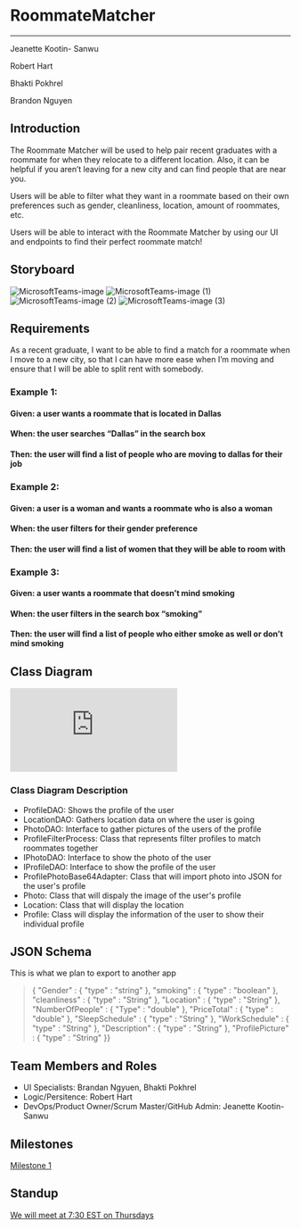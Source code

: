 # RoommateMatcher
---

Jeanette Kootin- Sanwu

Robert Hart

Bhakti Pokhrel

Brandon Nguyen

## Introduction
The Roommate Matcher will be used to help pair recent graduates with a roommate for when they relocate to a different location. Also, it can be helpful if you aren’t leaving for a new city and can find people that are near you. 

Users will be able to filter what they want in a roommate based on their own preferences such as gender, cleanliness, location, amount of roommates, etc. 

Users will be able to interact with the Roommate Matcher by using our UI and endpoints to find their perfect roommate match!

## Storyboard
![MicrosoftTeams-image](https://user-images.githubusercontent.com/47064092/133006027-2c23eaa8-6c74-40d4-9514-f029d16bce74.png)
![MicrosoftTeams-image (1)](https://user-images.githubusercontent.com/47064092/133006030-e4981f36-d0a4-46e9-aa59-4e0cf49b3075.png)
![MicrosoftTeams-image (2)](https://user-images.githubusercontent.com/47064092/133006034-c6ca1c07-5231-4dac-8aa6-b20d0c3c6989.png)
![MicrosoftTeams-image (3)](https://user-images.githubusercontent.com/47064092/133006038-a6c6030a-2fd1-433d-a590-c44d53646d82.png)

## Requirements

As a recent graduate, I want to be able to find a match for a roommate when I move to a new city, so that I can have more ease when I’m moving and ensure that I will be able to split rent with somebody.

### Example 1:
#### Given: a user wants a roommate that is located in Dallas
#### When: the user searches “Dallas” in the search box
#### Then: the user will find a list of people who are moving to dallas for their job

### Example 2:
#### Given: a user is a woman and wants a roommate who is also a woman
#### When: the user filters for their gender preference
#### Then: the user will find a list of women that they will be able to room with

### Example 3:
#### Given: a user wants a roommate that doesn’t mind smoking
#### When: the user filters in the search box “smoking”
#### Then: the user will find a list of people who either smoke as well or don’t mind smoking

## Class Diagram
![classDiagram (1).pdf](https://github.com/kootinja/Roommate-Matcher/files/7150391/classDiagram.1.pdf)

### Class Diagram Description
- ProfileDAO: Shows the profile of the user
- LocationDAO: Gathers location data on where the user is going
- PhotoDAO: Interface to gather pictures of the users of the profile
- ProfileFilterProcess: Class that represents filter profiles to match roommates together
- IPhotoDAO: Interface to show the photo of the user
- IProfileDAO: Interface to show the profile of the user
- ProfilePhotoBase64Adapter: Class that will import photo into JSON for the user's profile
- Photo: Class that will dispaly the image of the user's profile
- Location: Class that will display the location
- Profile: Class will display the information of the user to show their individual profile

## JSON Schema
This is what we plan to export to another app

> { "Gender" : { "type" : "string" }, "smoking" : { "type" : "boolean" }, "cleanliness" : { "type" : "String" }, "Location" : { "type" : "String" }, "NumberOfPeople" : { "Type" : "double" }, "PriceTotal" : { "type" : "double" }, "SleepSchedule" : { "type" : "String" }, "WorkSchedule" : { "type" : "String" }, "Description" : { "type" : "String" }, "ProfilePicture" : { "type" : "String" }}


## Team Members and Roles
- UI Specialists: Brandan Ngyuen, Bhakti Pokhrel
- Logic/Persitence: Robert Hart 
- DevOps/Product Owner/Scrum Master/GitHub Admin: Jeanette Kootin- Sanwu

## Milestones
[Milestone 1](https://github.com/kootinja/Roommate-Matcher/milestone/1)

## Standup
[We will meet at 7:30 EST on Thursdays](https://teams.microsoft.com/l/meetup-join/19%3ameeting_NTQ4ODBlNTAtZWFjNi00YWFhLWJlNjAtNmM5OTQwZWM3YzBj%40thread.v2/0?context=%7b%22Tid%22%3a%22f5222e6c-5fc6-48eb-8f03-73db18203b63%22%2c%22Oid%22%3a%225705403b-7546-4aac-b858-9d09d3efb663%22%7d)


